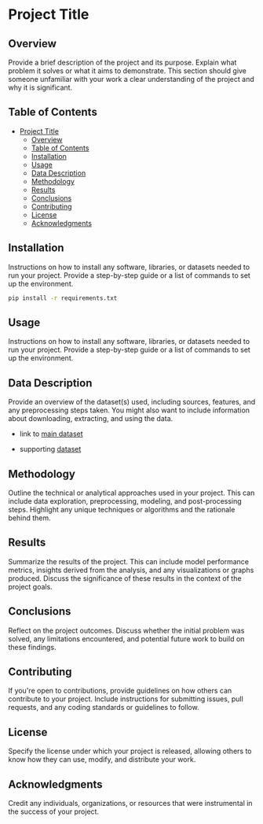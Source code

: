 # Project Title

## Overview
Provide a brief description of the project and its purpose. Explain what problem it solves or what it aims to demonstrate. This section should give someone unfamiliar with your work a clear understanding of the project and why it is significant.

## Table of Contents
- [Project Title](#project-title)
  - [Overview](#overview)
  - [Table of Contents](#table-of-contents)
  - [Installation](#installation)
  - [Usage](#usage)
  - [Data Description](#data-description)
  - [Methodology](#methodology)
  - [Results](#results)
  - [Conclusions](#conclusions)
  - [Contributing](#contributing)
  - [License](#license)
  - [Acknowledgments](#acknowledgments)

## Installation
Instructions on how to install any software, libraries, or datasets needed to run your project. Provide a step-by-step guide or a list of commands to set up the environment.

```bash
pip install -r requirements.txt
```

## Usage
Instructions on how to install any software, libraries, or datasets needed to run your project. Provide a step-by-step guide or a list of commands to set up the environment.

## Data Description
Provide an overview of the dataset(s) used, including sources, features, and any preprocessing steps taken. You might also want to include information about downloading, extracting, and using the data.

- link to [main dataset](https://data.usaid.gov/HIV-AIDS/Supply-Chain-Shipment-Pricing-Dataset/a3rc-nmf6/data_preview)

- supporting [dataset](https://insights.theglobalfund.org/t/Public/views/PriceQualityReportingTransactionSummary/TransactionSummary?iframeSizedToWindow=true&%3Aembed=y&%3AshowAppBanner=false&%3Adisplay_count=no&%3AshowVizHome=no)

## Methodology
Outline the technical or analytical approaches used in your project. This can include data exploration, preprocessing, modeling, and post-processing steps. Highlight any unique techniques or algorithms and the rationale behind them.

## Results
Summarize the results of the project. This can include model performance metrics, insights derived from the analysis, and any visualizations or graphs produced. Discuss the significance of these results in the context of the project goals.

## Conclusions
Reflect on the project outcomes. Discuss whether the initial problem was solved, any limitations encountered, and potential future work to build on these findings.

## Contributing
If you're open to contributions, provide guidelines on how others can contribute to your project. Include instructions for submitting issues, pull requests, and any coding standards or guidelines to follow.

## License
Specify the license under which your project is released, allowing others to know how they can use, modify, and distribute your work.

## Acknowledgments
Credit any individuals, organizations, or resources that were instrumental in the success of your project.
